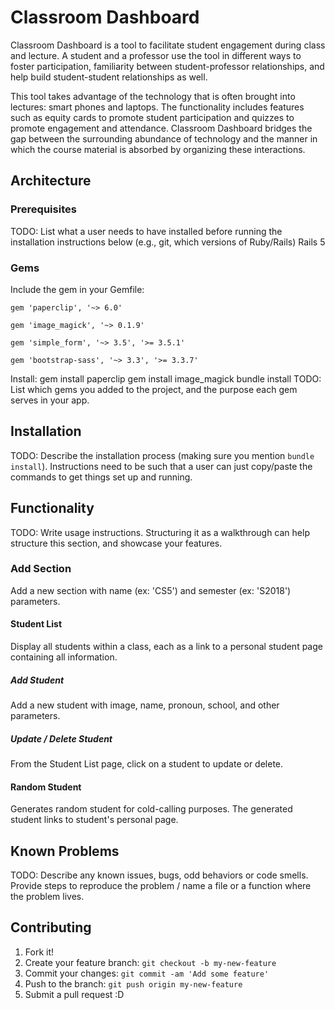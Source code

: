 
# Classroom Dashboard

Classroom Dashboard is a tool to facilitate student engagement during class and lecture. A student and a professor use the tool in different ways to foster participation, familiarity between student-professor relationships, and help build student-student relationships as well. 

This tool takes advantage of the technology that is often brought into lectures: smart phones and laptops. The functionality includes features such as equity cards to promote student participation and quizzes to promote engagement and attendance. Classroom Dashboard bridges the gap between the surrounding abundance of technology and the manner in which the course material is absorbed by organizing these interactions.

## Architecture

### Prerequisites

TODO: List what a user needs to have installed before running the installation instructions below (e.g., git, which versions of Ruby/Rails)
Rails 5

### Gems
Include the gem in your Gemfile:
```
gem 'paperclip', '~> 6.0'
```
```
gem 'image_magick', '~> 0.1.9'
```
```
gem 'simple_form', '~> 3.5', '>= 3.5.1'
```
```
gem 'bootstrap-sass', '~> 3.3', '>= 3.3.7'
```



Install: gem install paperclip gem install image_magick
bundle install
TODO: List which gems you added to the project, and the purpose each gem serves in your app.

## Installation

TODO: Describe the installation process (making sure you mention `bundle install`).
Instructions need to be such that a user can just copy/paste the commands to get things set up and running. 

## Functionality

TODO: Write usage instructions. Structuring it as a walkthrough can help structure this section,
and showcase your features.

### Add Section

  Add a new section with name (ex: 'CS5') and semester (ex: 'S2018') parameters. 

#### Student List

Display all students within a class, each as a link to a personal student page containing all information. 

##### Add Student

Add a new student with image, name, pronoun, school, and other parameters. 

##### Update / Delete Student

From the Student List page, click on a student to update or delete. 

#### Random Student

Generates random student for cold-calling purposes. The generated student links to student's personal page. 

## Known Problems

TODO: Describe any known issues, bugs, odd behaviors or code smells. 
Provide steps to reproduce the problem / name a file or a function where the problem lives.

## Contributing

1. Fork it!
2. Create your feature branch: `git checkout -b my-new-feature`
3. Commit your changes: `git commit -am 'Add some feature'`
4. Push to the branch: `git push origin my-new-feature`
5. Submit a pull request :D









